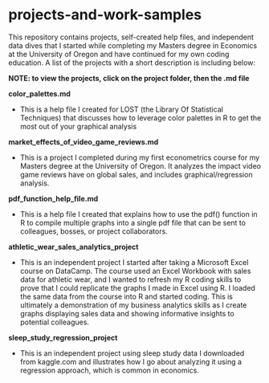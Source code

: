 # projects-and-work-samples

This repository contains projects, self-created help files, and independent data dives that I started while completing my Masters degree in Economics at the University of Oregon and have continued for my own coding education. A list of the projects with a short description is including below:

**NOTE: to view the projects, click on the project folder, then the .md file**

**color_palettes.md**
- This is a help file I created for LOST (the Library Of Statistical Techniques) that discusses how to leverage color palettes in R to get the most out of your graphical analysis

**market_effects_of_video_game_reviews.md**
- This is a project I completed during my first econometrics course for my Masters degree at the University of Oregon. It analyzes the impact video game reviews have on global sales, and includes graphical/regression analysis.

**pdf_function_help_file.md**
- This is a help file I created that explains how to use the pdf() function in R to compile multiple graphs into a single pdf file that can be sent to colleagues, bosses, or project collaborators.

**athletic_wear_sales_analytics_project**
- This is an independent project I started after taking a Microsoft Excel course on DataCamp. The course used an Excel Workbook with sales data for athletic wear, and I wanted to refresh my R coding skills to prove that I could replicate the graphs I made in Excel using R. I loaded the same data from the course into R and started coding. This is ultimately a demonstration of my business analytics skills as I create graphs displaying sales data and showing informative insights to potential colleagues.

**sleep_study_regression_project**
- This is an independent project using sleep study data I downloaded from kaggle.com and illustrates how I go about analyzing it using a regression approach, which is common in economics.
